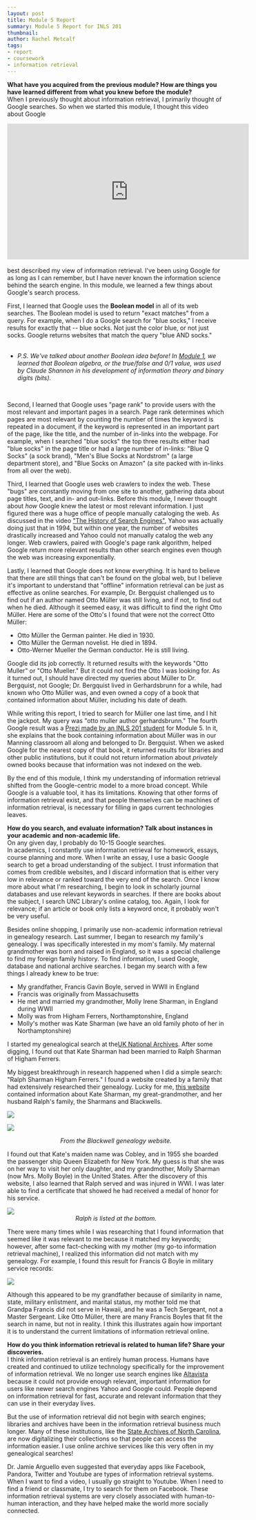 ```yaml
---
layout: post
title: Module 5 Report
summary: Module 5 Report for INLS 201
thumbnail: 
author:	Rachel Metcalf
tags:
- report
- coursework
- information retrieval
---
```

<strong>What have you acquired from the previous module? How are things you have learned different from what you knew before the module?</strong><br>
When I previously thought about information retrieval, I primarily thought of Google searches. So when we started this module, I thought this video about Google<br>
<center><iframe width="560" height="315" src="https://www.youtube.com/embed/mTBShTwCnD4" frameborder="0" allowfullscreen>video</iframe></center><br>
best described my view of information retrieval. I've been using Google for as long as I can remember, but I have never known the information science behind the search engine. In this module, we learned a few things about Google's search process.<br>

First, I learned that Google uses the <strong>Boolean model</strong> in all of its web searches. The Boolean model is used to return "exact matches" from a query. For example, when I do a Google search for "blue socks," I receive results for exactly that -- blue socks. Not just the color blue, or not just socks. Google returns websites that match the query "blue AND socks."<br><br>
* <em>P.S. We've talked about another Boolean idea before! In <a href="http://rcmetcalf.github.io/2015/09/03/module-1-report/">Module 1</a>, we learned that Boolean algebra, or the true/false and 0/1 value, was used by Claude Shannon in his development of information theory and binary digits (bits).</em>
<br>

Second, I learned that Google uses "page rank" to provide users with the most relevant and important pages in a search. Page rank determines which pages are most relevant by counting the number of times the keyword is repeated in a document, if the keyword is represented in an important part of the page, like the title, and the number of in-links into the webpage. For example, when I searched "blue socks" the top three results either had "blue socks" in the page title or had a large number of in-links: "Blue Q Socks" (a sock brand), "Men's Blue Socks at Nordstrom" (a large department store), and "Blue Socks on Amazon" (a site packed with in-links from all over the web).<br>

Third, I learned that Google uses web crawlers to index the web. These "bugs" are constantly moving from one site to another, gathering data about page titles, text, and in- and out-links. Before this module, I never thought about <em>how</em> Google knew the latest or most relevant information. I just figured there was a huge office of people manually cataloging the web. As discussed in the video <a href="https://youtu.be/VWQ34lEsd0c">"The History of Search Engines"</a>, Yahoo was actually doing just that in 1994, but within one year, the number of websites drastically increased and Yahoo could not manually catalog the web any longer. Web crawlers, paired with Google's page rank algorithm, helped Google return more relevant results than other search engines even though the web was increasing exponentially.<br>

Lastly, I learned that Google does not know everything. It is hard to believe that there are still things that can't be found on the global web, but I believe it's important to understand that "offline" information retrieval can be just as effective as online searches. For example, Dr. Bergquist challenged us to find out if an author named Otto Müller was still living, and if not, to find out when he died. Although it seemed easy, it was difficult to find the right Otto Müller. Here are some of the Otto's I found that were not the correct Otto Müller:

* Otto Müller the German painter. He died in 1930.<br>
* Otto Müller the German novelist. He died in 1894.<br>
* Otto-Werner Mueller the German conductor. He is still living.<br>

Google did its job correctly. It returned results with the keywords "Otto Muller" or "Otto Mueller." But it could not find the Otto I was looking for. As it turned out, I should have directed my queries about Müller to Dr. Bergquist, not Google; Dr. Bergquist lived in Gerhardsbrunn for a while, had known who Otto Müller was, and even owned a copy of a book that contained information about Müller, including his date of death.

While writing this report, I tried to search for Müller one last time, and I hit the jackpot. My query was "otto muller author gerhardsbrunn." The fourth Google result was a <a href="https://prezi.com/7lqg53fybtch/module-5-report/">Prezi made by an INLS 201 student</a> for Module 5. In it, she explains that the book containing information about Müller was in our Manning classroom all along and belonged to Dr. Bergquist. When we asked Google for the nearest copy of that book, it returned results for libraries and other public institutions, but it could not return information about <em>privately</em> owned books because that information was not indexed on the web.

By the end of this module, I think my understanding of information retrieval shifted from the Google-centric model to a more broad concept. While Google is a valuable tool, it has its limitations. Knowing that other forms of information retrieval exist, and that people themselves can be machines of information retrieval, is necessary for filling in gaps current technologies leaves.

<strong>How do you search, and evaluate information? Talk about instances in your academic and non-academic life.</strong><br>
On any given day, I probably do 10-15 Google searches.<br>
In academics, I constantly use information retrieval for homework, essays, course planning and more. When I write an essay, I use a basic Google search to get a broad understanding of the subject. I trust information that comes from credible websites, and I discard information that is either very low in relevance or ranked toward the very end of the search. Once I know more about what I'm researching, I begin to look in scholarly journal databases and use relevant keywords in searches. If there are books about the subject, I search UNC Library's online catalog, too. Again, I look for relevance; if an article or book only lists a keyword once, it probably won't be very useful.<br>

Besides online shopping, I primarily use non-academic information retrieval in genealogy research. Last summer, I began to research my family's genealogy. I was specifically interested in my mom's family. My maternal grandmother was born and raised in England, so it was a special challenge to find my foreign family history. To find information, I used Google, database and national archive searches. I began my search with a few things I already knew to be true:<br>

* My grandfather, Francis Gavin Boyle, served in WWII in England<br>
* Francis was originally from Massachusetts<br>
* He met and married my grandmother, Molly Irene Sharman, in England during WWII<br>
* Molly was from Higham Ferrers, Northamptonshire, England<br>
* Molly's mother was Kate Sharman (we have an old family photo of her in Northamptonshire)<br>

I started my genealogical search at the<a href="http://www.nationalarchives.gov.uk/">UK National Archives</a>. After some digging, I found out that Kate Sharman had been married to Ralph Sharman of Higham Ferrers.

My biggest breakthrough in research happened when I did a simple search: "Ralph Sharman Higham Ferrers." I found a website created by a family that had extensively researched their genealogy. Lucky for me, <a href="http://jones3995.tripod.com/blackwellsullivan/blackwell.html">this website</a> contained information about Kate Sharman, my great-grandmother, and her husband Ralph's family, the Sharmans and Blackwells. 

<img src="https://cloud.githubusercontent.com/assets/13002608/10811545/6326d904-7de3-11e5-8e33-31102192d516.png"><br>

<img src="https://cloud.githubusercontent.com/assets/13002608/10810953/09fbb508-7ddd-11e5-8c47-115d19d71ca4.png"><br>
<center><em>From the Blackwell genealogy website.</em></center>

I found out that Kate's maiden name was Cobley, and in 1955 she boarded the passenger ship Queen Elizabeth for New York. My guess is that she was on her way to visit her only daughter, and my grandmother, Molly Sharman (now Mrs. Molly Boyle) in the United States. After the discovery of this website, I also learned that Ralph served and was injured in WWI. I was later able to find a certificate that showed he had received a medal of honor for his service.<br>

<img src="https://cloud.githubusercontent.com/assets/13002608/10810830/375f7964-7ddb-11e5-960d-5b114d041451.png">
<center><em>Ralph is listed at the bottom.</em></center>

There were many times while I was researching that I found information that seemed like it was relevant to me because it matched my keywords; however, after some fact-checking with my mother (my go-to information retrieval machine), I realized this information did not match with my genealogy. For example, I found this result for Francis G Boyle in military service records:<br>

<img src="https://cloud.githubusercontent.com/assets/13002608/10810819/05f5390e-7ddb-11e5-8521-9cd02589c9e2.png"><br>

Although this appeared to be my grandfather because of similarity in name, state, military enlistment, and marital status, my mother told me that Grandpa Francis did not serve in Hawaii, and he was a Tech Sergeant, not a Master Sergeant. Like Otto Müller, there are many Francis Boyles that fit the search in name, but not in reality. I think this illustrates again how important it is to understand the current limitations of information retrieval online.<br>

<strong>How do you think information retrieval is related to human life? Share your discoveries.</strong><br>
I think information retrieval is an entirely human process. Humans have created and continued to utilize technology specifically for the improvement of information retrieval. We no longer use search engines like <a href="https://youtu.be/Sr3bWDBWnPE">Altavista</a> because it could not provide enough relevant, important information for users like newer search engines Yahoo and Google could. People depend on information retrieval for fast, accurate and relevant information that they can use in their everyday lives.

But the use of information retrieval did not begin with search engines; libraries and archives have been in the information retrieval business much longer. Many of these institutions, like the <a href="http://archives.ncdcr.gov/">State Archives of North Carolina</a>, are now digitalizing their collections so that people can access the information easier. I use online archive services like this very often in my genealogical searches!<br>

Dr. Jamie Arguello even suggested that everyday apps like Facebook, Pandora, Twitter and Youtube are types of information retrieval systems. When I want to find a video, I usually go straight to Youtube. When I need to find a friend or classmate, I try to search for them on Facebook. These information retrieval systems are very closely associated with human-to-human interaction, and they have helped make the world more socially connected.

